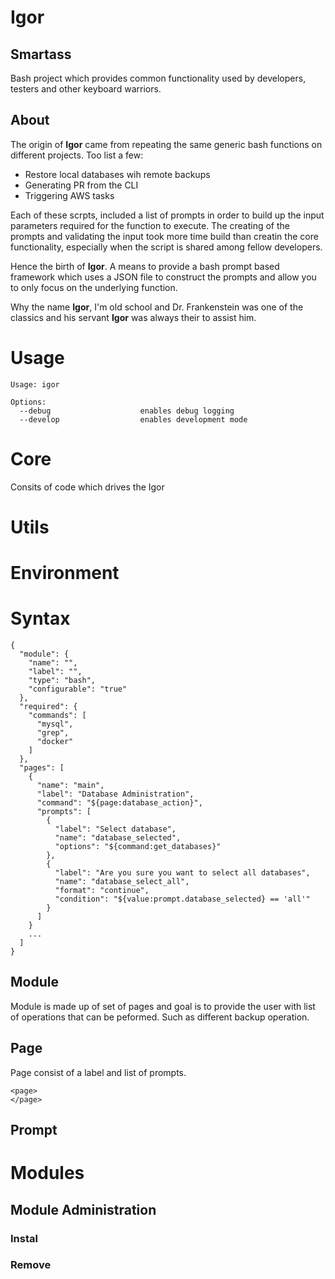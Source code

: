 # Igor

## Smartass 
Bash project which provides common functionality used by developers, testers and other keyboard warriors.

## About
The origin of __Igor__ came from repeating the same generic bash functions on different projects.  Too list a few:
- Restore local databases wih remote backups
- Generating PR from the CLI
- Triggering AWS tasks

Each of these scrpts, included a list of prompts in order to build up the input parameters required for the function to execute.  The creating of the prompts and validating the input took more time build than creatin the core functionality, especially when the script is shared among fellow developers.  

Hence the birth of __Igor__.  A means to provide a bash prompt based framework which uses a JSON file to construct the prompts and allow you to only focus on the underlying function.

Why the name __Igor__, I'm old school and Dr. Frankenstein was one of the classics and his servant __Igor__ was always their to assist him.

# Usage

```
Usage: igor

Options:
  --debug                    enables debug logging
  --develop                  enables development mode
```

# Core

Consits of code which drives the Igor

# Utils

# Environment


# Syntax

    {
      "module": {
        "name": "",
        "label": "",
        "type": "bash",
        "configurable": "true"
      },
      "required": {
        "commands": [
          "mysql",
          "grep",
          "docker"
        ]
      },  
      "pages": [
        {
          "name": "main",
          "label": "Database Administration",
          "command": "${page:database_action}",
          "prompts": [
            {
              "label": "Select database",
              "name": "database_selected",
              "options": "${command:get_databases}"
            },
            {
              "label": "Are you sure you want to select all databases",
              "name": "database_select_all",
              "format": "continue",
              "condition": "${value:prompt.database_selected} == 'all'"
            }
          ]
        }
        ...
      ]
    }

## Module

Module is made up of set of pages and goal is to provide the user with list of operations that can be peformed.  Such as different backup operation.  

## Page

Page consist of a label and list of prompts.

    <page>
    </page>

## Prompt

# Modules

## Module Administration
### Instal
### Remove





